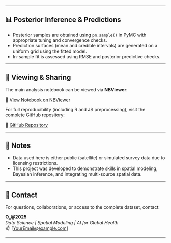 
---

## 📊 Posterior Inference & Predictions

- Posterior samples are obtained using `pm.sample()` in PyMC with appropriate tuning and convergence checks.
- Prediction surfaces (mean and credible intervals) are generated on a uniform grid using the fitted model.
- In-sample fit is assessed using RMSE and posterior predictive checks.

---

## 📖 Viewing & Sharing

The main analysis notebook can be viewed via **NBViewer**:

🔗 [View Notebook on NBViewer](https://nbviewer.org/github/YOUR_USERNAME/malaria-spatial-model/blob/main/notebooks/spatial_modeling.ipynb)

For full reproducibility (including R and JS preprocessing), visit the complete GitHub repository:

🔗 [GitHub Repository](https://github.com/YOUR_USERNAME/malaria-spatial-model)

---

## 📌 Notes

- Data used here is either public (satellite) or simulated survey data due to licensing restrictions.
- This project was developed to demonstrate skills in spatial modeling, Bayesian inference, and integrating multi-source spatial data.

---

## 📧 Contact

For questions, collaborations, or access to the complete dataset, contact:

**O_@2025**  
_Data Science | Spatial Modeling | AI for Global Health_  
📫 [YourEmail@example.com]  

---

